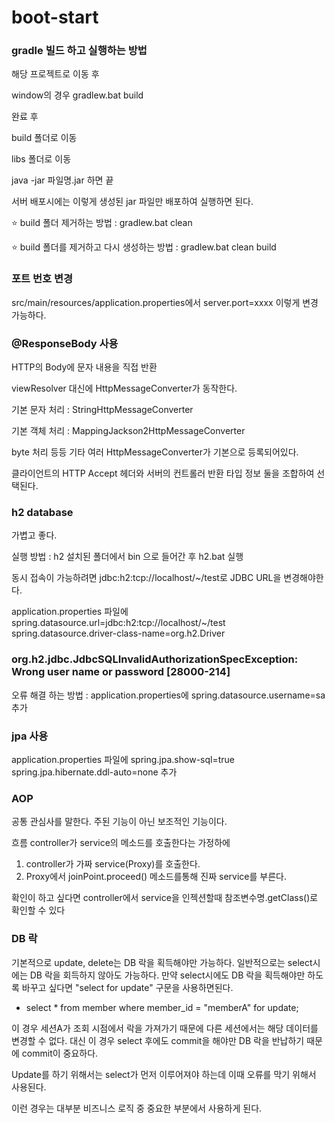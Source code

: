 # boot-start

### gradle 빌드 하고 실행하는 방법

해당 프로젝트로 이동 후 

window의 경우 gradlew.bat build

완료 후

build 폴더로 이동

libs 폴더로 이동

java -jar 파일명.jar 하면 끝

서버 배포시에는 이렇게 생성된 jar 파일만 배포하여 실행하면 된다.

⭐ build 폴더 제거하는 방법 : gradlew.bat clean

⭐ build 폴더를 제거하고 다시 생성하는 방법 : gradlew.bat clean build

### 포트 번호 변경
src/main/resources/application.properties에서 server.port=xxxx 이렇게 변경 가능하다.

### @ResponseBody 사용
HTTP의 Body에 문자 내용을 직접 반환

viewResolver 대신에 HttpMessageConverter가 동작한다.

기본 문자 처리 : StringHttpMessageConverter 

기본 객체 처리 : MappingJackson2HttpMessageConverter

byte 처리 등등 기타 여러 HttpMessageConverter가 기본으로 등록되어있다.

클라이언트의 HTTP Accept 헤더와 서버의 컨트롤러 반환 타입 정보 둘을 조합하여 선택된다.

### h2 database
가볍고 좋다.

실행 방법 : h2 설치된 폴더에서 bin 으로 들어간 후 h2.bat 실행

동시 접속이 가능하려면 jdbc:h2:tcp://localhost/~/test로 JDBC URL을 변경해야한다.

application.properties 파일에
spring.datasource.url=jdbc:h2:tcp://localhost/~/test
spring.datasource.driver-class-name=org.h2.Driver


### org.h2.jdbc.JdbcSQLInvalidAuthorizationSpecException: Wrong user name or password [28000-214]

오류 해결 하는 방법 : application.properties에 spring.datasource.username=sa 추가

### jpa 사용

application.properties 파일에
spring.jpa.show-sql=true
spring.jpa.hibernate.ddl-auto=none
추가

### AOP
공통 관심사를 말한다.
주된 기능이 아닌 보조적인 기능이다.

흐름
controller가 service의 메소드를 호출한다는 가정하에

1. controller가 가짜 service(Proxy)를 호출한다.
2. Proxy에서 joinPoint.proceed() 메소드를통해 진짜 service를 부른다.

확인이 하고 싶다면
controller에서 service을 인젝션할때
참조변수명.getClass()로 확인할 수 있다

### DB 락 
기본적으로 update, delete는 DB 락을 획득해야만 가능하다.
일반적으로는 select시에는 DB 락을 회득하지 않아도 가능하다.
만약 select시에도 DB 락을 획득해야만 하도록 바꾸고 싶다면 "select for update" 구문을 사용하면된다.

- select * from member where member_id = "memberA" for update;

이 경우 세션A가 조회 시점에서 락을 가져가기 때문에 다른 세션에서는 해당 데이터를 변경할 수 없다.
대신 이 경우 select 후에도 commit을 해야만 DB 락을 반납하기 때문에 commit이 중요하다.

Update를 하기 위해서는 select가 먼저 이루어져야 하는데 이때 오류를 막기 위해서 사용된다.

이런 경우는 대부분 비즈니스 로직 중 중요한 부분에서 사용하게 된다.
